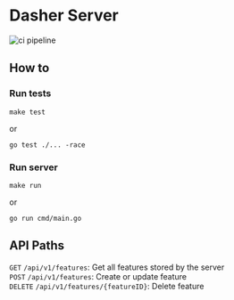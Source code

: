 # Dasher Server

![ci pipeline](https://github.com/flohansen/dasher-server/actions/workflows/main.yml/badge.svg)

## How to

### Run tests
```
make test
```
or
```
go test ./... -race
```
### Run server
```
make run
```
or
```
go run cmd/main.go
```

## API Paths
`GET` `/api/v1/features`: Get all features stored by the server \
`POST` `/api/v1/features`: Create or update feature \
`DELETE` `/api/v1/features/{featureID}`: Delete feature
